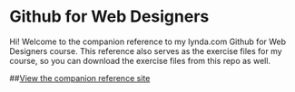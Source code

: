 Github for Web Designers
========================

Hi! Welcome to the companion reference to my lynda.com Github for Web Designers course. This reference also serves as the exercise files for my course, so you can download the exercise files from this repo as well.

##[View the companion reference site](http://redshiftdante.github.io/Github_for_web_designers)

